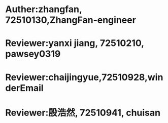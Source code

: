 # Auther:zhangfan, 72510130,ZhangFan-engineer
# Reviewer:yanxi jiang, 72510210, pawsey0319
# Reviewer:chaijingyue,72510928,winderEmail
# Reviewer:殷浩然, 72510941, chuisan
